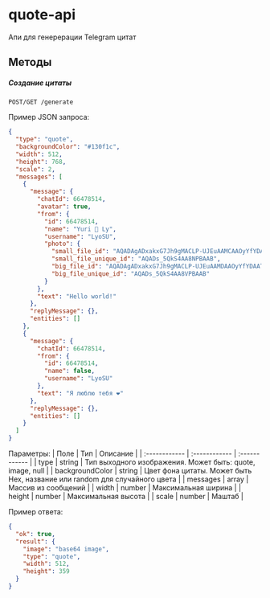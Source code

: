 # quote-api
Апи для генерерации Telegram цитат

## Методы
##### Создание цитаты
```http
POST/GET /generate
```

Пример JSON запроса:
```json
{
  "type": "quote",
  "backgroundColor": "#130f1c",
  "width": 512,
  "height": 768,
  "scale": 2,
  "messages": [
    {
      "message": {
        "chatId": 66478514,
        "avatar": true,
        "from": {
          "id": 66478514,
          "name": "Yuri 💜 Ly",
          "username": "LyoSU",
          "photo": {
            "small_file_id": "AQADAgADxakxG7Jh9gMACLP-UJEuAAMCAAOyYfYDAATieVimvJOu7MNPBAABGQQ",
            "small_file_unique_id": "AQADs_5QkS4AA8NPBAAB",
            "big_file_id": "AQADAgADxakxG7Jh9gMACLP-UJEuAAMDAAOyYfYDAATieVimvJOu7MVPBAABGQQ",
            "big_file_unique_id": "AQADs_5QkS4AA8VPBAAB"
          }
        },
        "text": "Hello world!"
      },
      "replyMessage": {},
      "entities": []
    },
    {
      "message": {
        "chatId": 66478514,
        "from": {
          "id": 66478514,
          "name": false,
          "username": "LyoSU"
        },
        "text": "Я люблю тебя ❤️"
      },
      "replyMessage": {},
      "entities": []
    }
  ]
}
```

Параметры:
|  Поле | Тип |  Описание  |
| :------------ | :------------ | :------------ |
|  type | string | Тип выходного изображения. Может быть: quote, image, null |
|  backgroundColor | string | Цвет фона цитаты. Может быть Hex, название или random для случайного цвета |
|  messages | array | Массив из сообщений |
| width | number | Максимальная ширина |
| height | number | Максимальная высота |
| scale | number | Маштаб |

Пример ответа:

```json
{
  "ok": true,
  "result": {
    "image": "base64 image",
    "type": "quote",
    "width": 512,
    "height": 359
  }
}

```
